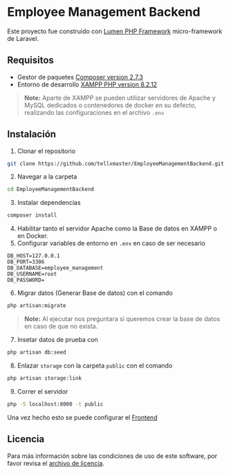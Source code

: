 # Employee Management Backend

Este proyecto fue construido con [Lumen PHP Framework](https://lumen.laravel.com/docs/11.x)
micro-framework de Laravel.

## Requisitos

-   Gestor de paquetes [Composer version 2.7.3](https://getcomposer.org)
-   Entorno de desarrollo [XAMPP PHP version 8.2.12](https://www.apachefriends.org/es/index.html)

> **Note:** Aparte de XAMPP se pueden utilizar servidores de Apache y MySQL dedicados o contenedores de docker en su defecto, realizando las configuraciones en el archivo `.env`

## Instalación

1. Clonar el repositorio

```sh
git clone https://github.com/tellxmaster/EmployeeManagementBackend.git
```

2. Navegar a la carpeta

```sh
cd EmployeeManagementBackend
```

3. Instalar dependencias

```sh
composer install
```

4. Habilitar tanto el servidor Apache como la Base de datos en XAMPP o en Docker.
5. Configurar variables de entorno en `.env` en caso de ser necesario

```
DB_HOST=127.0.0.1
DB_PORT=3306
DB_DATABASE=employee_management
DB_USERNAME=root
DB_PASSWORD=
```

6. Migrar datos (Generar Base de datos) con el comando

```sh
php artisan:migrate
```

> **Note:** Al ejecutar nos preguntara si queremos crear la base de datos en caso de que no exista.

7. Insetar datos de prueba con

```sh
php artisan db:seed
```

8. Enlazar `storage` con la carpeta `public` con el comando

```sh
php artisan storage:link
```

9. Correr el servidor

```sh
php -S localhost:8000 -t public
```

Una vez hecho esto se puede configurar el [Frontend](https://github.com/tellxmaster/EmployeeManagementFrontend)

## Licencia

Para más información sobre las condiciones de uso de este software, por favor revisa el [archivo de licencia](LICENSE).
